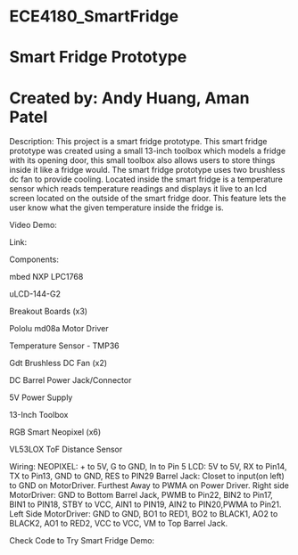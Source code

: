 # ECE4180_SmartFridge
# Smart Fridge Prototype 
# Created by: Andy Huang, Aman Patel


Description: 
This project is a smart fridge prototype. This smart fridge prototype was created using a small 13-inch toolbox which models a fridge with its opening door, this small toolbox also allows users to store things inside it like a fridge would. The smart fridge prototype uses two brushless dc fan to provide cooling. Located inside the smart fridge is a temperature sensor which reads temperature readings and displays it live to an lcd screen located on the outside of the smart fridge door. This feature lets the user know what the given temperature inside the fridge is.   

Video Demo:

Link: 

Components: 

mbed NXP LPC1768

uLCD-144-G2 

Breakout Boards (x3)

Pololu md08a Motor Driver

Temperature Sensor - TMP36

Gdt Brushless DC Fan (x2)

DC Barrel Power Jack/Connector

5V Power Supply

13-Inch Toolbox

RGB Smart Neopixel (x6)

VL53LOX ToF Distance Sensor

Wiring:
NEOPIXEL: + to 5V, G to GND, In to Pin 5
LCD: 5V to 5V, RX to Pin14, TX to Pin13, GND to GND, RES to PIN29
Barrel Jack: Closet to input(on left) to GND on MotorDriver. Furthest Away to PWMA on Power Driver. 
Right side MotorDriver: GND to Bottom Barrel Jack, PWMB to Pin22, BIN2 to Pin17, BIN1 to PIN18, STBY to VCC, AIN1 to PIN19, AIN2 to PIN20,PWMA to Pin21.
Left Side MotorDriver: GND to GND, BO1 to RED1, BO2 to BLACK1, AO2 to BLACK2, AO1 to RED2, VCC to VCC, VM to Top Barrel Jack. 

Check Code to Try Smart Fridge Demo: 
